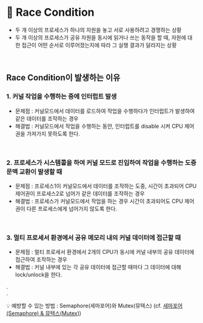 # 📍 Race Condition

- 두 개 이상의 프로세스가 하나의 자원을 놓고 서로 사용하려고 경쟁하는 상황
- 두 개 이상의 프로세스가 공유 자원을 동시에 읽거나 쓰는 동작을 할 때, 자원에 대한 접근이 어떤 순서로 이루어졌는지에 따라 그 실행 결과가 달라지는 상황

<br>

## Race Condition이 발생하는 이유

### 1. 커널 작업을 수행하는 중에 인터럽트 발생

- 문제점 : 커널모드에서 데이터를 로드하여 작업을 수행하다가 인터럽트가 발생하여 같은 데이터를 조작하는 경우
- 해결법 : 커널모드에서 작업을 수행하는 동안, 인터럽트를 disable 시켜 CPU 제어권을 가져가지 못하도록 한다.

<br>

### 2. 프로세스가 시스템콜을 하여 커널 모드로 진입하여 작업을 수행하는 도중 문맥 교환이 발생할 때

- 문제점 : 프로세스1이 커널모드에서 데이터를 조작하는 도중, 시간이 초과되어 CPU 제어권이 프로세스2로 넘어가 같은 데이터를 조작하는 경우
- 해결법 : 프로세스가 커널모드에서 작업을 하는 경우 시간이 초과되어도 CPU 제어권이 다른 프로세스에게 넘어가지 않도록 한다.

<br>

### 3. 멀티 프로세서 환경에서 공유 메모리 내의 커널 데이터에 접근할 때

- 문제점 : 멀티 프로세서 환경에서 2개의 CPU가 동시에 커널 내부의 공유 데이터에 접근하여 조작하는 경우
- 해결법 : 커널 내부에 있는 각 공유 데이터에 접근할 때마다 그 데이터에 대해 lock/unlock을 한다.

.
<br>
.
<br>

💡 예방할 수 있는 방법 : Semaphore(세마포어)와 Mutex(뮤텍스) (cf. [세마포어(Semaphore) & 뮤텍스(Mutex)](https://github.com/jaejlf/CS_Study/blob/main/Operating%20System/%EC%84%B8%EB%A7%88%ED%8F%AC%EC%96%B4(Semaphore)%20%26%20%EB%AE%A4%ED%85%8D%EC%8A%A4(Mutex)/jaejlf.md))

